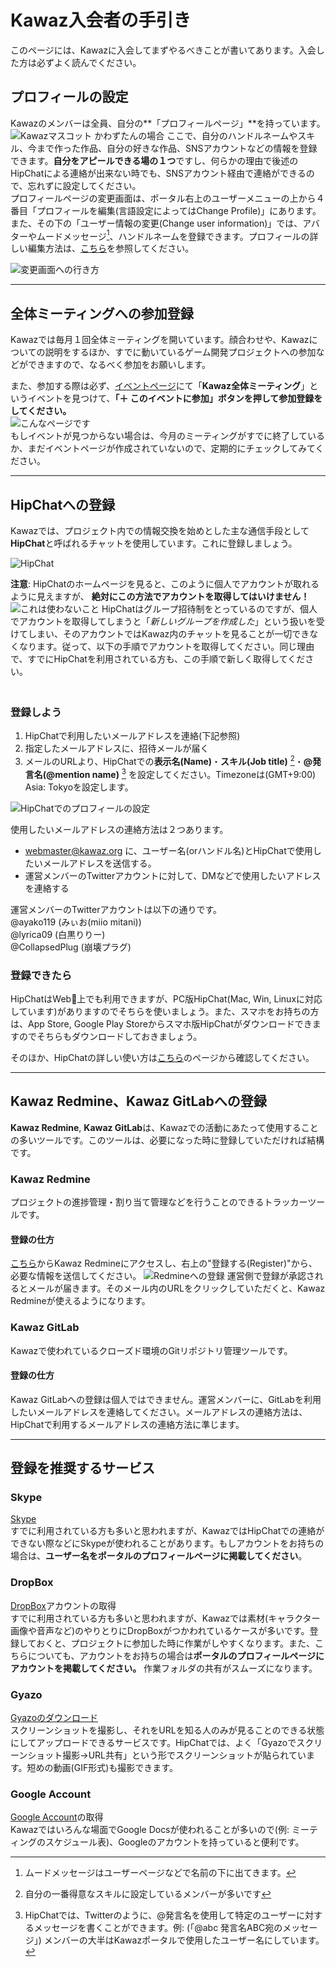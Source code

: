# Kawaz入会者の手引き

このページには、Kawazに入会してまずやるべきことが書いてあります。入会した方は必ずよく読んでください。

## プロフィールの設定

Kawazのメンバーは全員、自分の**「プロフィールページ」**を持っています。  
![Kawazマスコット かわずたんの場合](../../../statics/img/help/profile_top.png "かわずたんの場合")
ここで、自分のハンドルネームやスキル、今まで作った作品、自分の好きな作品、SNSアカウントなどの情報を登録できます。**自分をアピールできる場の１つ**ですし、何らかの理由で後述のHipChatによる連絡が出来ない時でも、SNSアカウント経由で連絡ができるので、忘れずに設定してください。  
プロフィールページの変更画面は、ポータル右上のユーザーメニューの上から４番目「プロフィールを編集(言語設定によってはChange Profile)」にあります。  
また、その下の「ユーザー情報の変更(Change user information)」では、アバターやムードメッセージ[^1]、ハンドルネームを登録できます。プロフィールの詳しい編集方法は、[こちら](https://www.kawaz.org/helps/profiles/)を参照してください。  

![変更画面への行き方](../../../statics/img/help/kawaz101_usermenu.png)

[^1]: ムードメッセージはユーザーページなどで名前の下に出てきます。

---

## 全体ミーティングへの参加登録

Kawazでは毎月１回全体ミーティングを開いています。顔合わせや、Kawazについての説明をするほか、すでに動いているゲーム開発プロジェクトへの参加などができますので、なるべく参加をお願いします。

また、参加する際は必ず、[イベントページ](https://www.kawaz.org/events/)にて「**Kawaz全体ミーティング**」というイベントを見つけて、**「＋ このイベントに参加」ボタンを押して参加登録をしてください。**  
![こんなページです](../../../statics/img/help/kawaz101_meeting.png)  
もしイベントが見つからない場合は、今月のミーティングがすでに終了しているか、まだイベントページが作成されていないので、定期的にチェックしてみてください。  

---

## HipChatへの登録

Kawazでは、プロジェクト内での情報交換を始めとした主な通信手段として**HipChat**と呼ばれるチャットを使用しています。これに登録しましょう。  

![HipChat](../../../statics/img/help/kawaz101_hipchat.png)

**注意**: HipChatのホームページを見ると、このように個人でアカウントが取れるように見えますが、 **絶対にこの方法でアカウントを取得してはいけません！** 　　
![これは使わないこと](../../../statics/img/help/kawaz101_dontregtohc.png)
HipChatはグループ招待制をとっているのですが、個人でアカウントを取得してしまうと「*新しいグループを作成した*」という扱いを受けてしまい、そのアカウントではKawaz内のチャットを見ることが一切できなくなります。従って、以下の手順でアカウントを取得してください。同じ理由で、すでにHipChatを利用されている方も、この手順で新しく取得してください。  
　

### 登録しよう

1. HipChatで利用したいメールアドレスを連絡(下記参照)
2. 指定したメールアドレスに、招待メールが届く
3. メールのURLより、HipChatでの**表示名(Name)**・**スキル(Job title)** [^2]・**@発言名(@mention name)** [^3] を設定してください。Timezoneは(GMT+9:00) Asia: Tokyoを設定します。

![HipChatでのプロフィールの設定](../../../statics/img/help/kawaz101_hcprof.png)

使用したいメールアドレスの連絡方法は２つあります。

* [webmaster@kawaz.org](mailto:webmaster@kawaz.org) に、ユーザー名(orハンドル名)とHipChatで使用したいメールアドレスを送信する。
* 運営メンバーのTwitterアカウントに対して、DMなどで使用したいアドレスを連絡する

運営メンバーのTwitterアカウントは以下の通りです。  
@ayako119 (みぃお(miio mitani))  
@lyrica09 (白黒りりー)  
@CollapsedPlug (崩壊プラグ)  


[^2]: 自分の一番得意なスキルに設定しているメンバーが多いです
[^3]: HipChatでは、Twitterのように、@発言名を使用して特定のユーザーに対するメッセージを書くことができます。例: (「@abc 発言名ABC宛のメッセージ」) メンバーの大半はKawazポータルで使用したユーザー名にしています。

### 登録できたら

HipChatはWeb上でも利用できますが、PC版HipChat(Mac, Win, Linuxに対応しています)がありますのでそちらを使いましょう。また、スマホをお持ちの方は、App Store, Google Play Storeからスマホ版HipChatがダウンロードできますのでそちらもダウンロードしておきましょう。  

そのほか、HipChatの詳しい使い方は[こちら](HipChatの使い方ページをRedmineから移設する)のページから確認してください。

---

## Kawaz Redmine、Kawaz GitLabへの登録

**Kawaz Redmine**, **Kawaz GitLab**は、Kawazでの活動にあたって使用することの多いツールです。このツールは、必要になった時に登録していただければ結構です。

### Kawaz Redmine

プロジェクトの進捗管理・割り当て管理などを行うことのできるトラッカーツールです。
	
#### 登録の仕方
  
[こちら](http://redmine.kawaz.org/)からKawaz Redmineにアクセスし、右上の"登録する(Register)"から、必要な情報を送信してください。
![Redmineへの登録](../../../statics/img/help/kawaz101_redminereg.png)
運営側で登録が承認されるとメールが届きます。そのメール内のURLをクリックしていただくと、Kawaz Redmineが使えるようになります。

### Kawaz GitLab

Kawazで使われているクローズド環境のGitリポジトリ管理ツールです。  

#### 登録の仕方

Kawaz GitLabへの登録は個人ではできません。運営メンバーに、GitLabを利用したいメールアドレスを連絡してください。メールアドレスの連絡方法は、HipChatで利用するメールアドレスの連絡方法に準じます。  


---

## 登録を推奨するサービス

### Skype

[Skype](http://www.skype.com/ja/)  
すでに利用されている方も多いと思われますが、KawazではHipChatでの連絡ができない際などにSkypeが使われることがあります。もしアカウントをお持ちの場合は、**ユーザー名をポータルのプロフィールページに掲載してください**。

### DropBox

[DropBox](https://www.dropbox.com)アカウントの取得  
すでに利用されている方も多いと思われますが、Kawazでは素材(キャラクター画像や音声など)のやりとりにDropBoxがつかわれているケースが多いです。登録しておくと、プロジェクトに参加した時に作業がしやすくなります。また、こちらについても、アカウントをお持ちの場合は**ポータルのプロフィールページにアカウントを掲載してください。** 作業フォルダの共有がスムーズになります。

### Gyazo

[Gyazoのダウンロード](https://gyazo.com/downloading?lang=ja)  
スクリーンショットを撮影し、それをURLを知る人のみが見ることのできる状態にしてアップロードできるサービスです。HipChatでは、よく「Gyazoでスクリーンショット撮影→URL共有」という形でスクリーンショットが貼られています。短めの動画(GIF形式)も撮影できます。

### Google Account

[Google Account](https://accounts.google.com/SignUp)の取得  
Kawazではいろんな場面でGoogle Docsが使われることが多いので(例: ミーティングのスケジュール表)、Googleのアカウントを持っていると便利です。